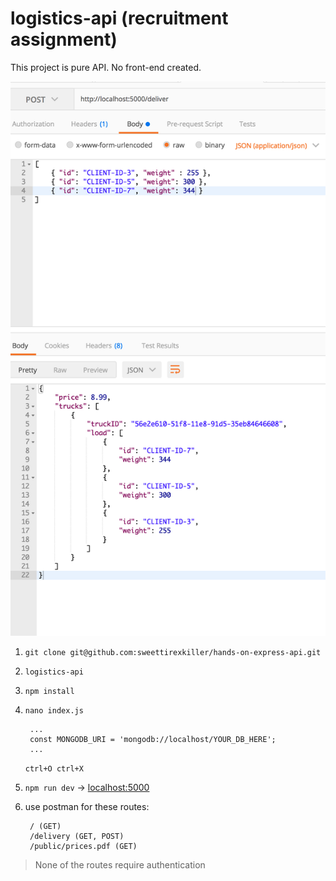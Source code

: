 # logistics-api (recruitment assignment)

This project is pure API. No front-end created. 

![postman](screen.png)

1) `git clone git@github.com:sweettirexkiller/hands-on-express-api.git`
2) `logistics-api`
3) `npm install`
4) `nano index.js`

        ...
        const MONGODB_URI = 'mongodb://localhost/YOUR_DB_HERE';
        ...
        
    `ctrl+O ctrl+X`
 
5) `npm run dev` -> [localhost:5000](http://localhost:5000)
6) use postman for these routes: 

        / (GET)
        /delivery (GET, POST)
        /public/prices.pdf (GET)
        
 > None of the routes require authentication
        
        
        